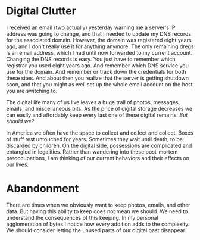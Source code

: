 
# Digital Clutter

I received an email (two actually) yesterday warning me a server's IP address was going to change, and that I needed to update my DNS records for the associated domain. However, the domain was registered eight years ago, and I don't really use it for anything anymore. The only remaining dregs is an email address, which I had until now forwarded to my current account. Changing the DNS records is easy. You just have to remember which registrar you used eight years ago. And remember which DNS service you use for the domain. And remember or track down the credentials for both these sites. And about then you realize that the server is getting shutdown soon, and that you might as well set up the whole email account on the host you are switching to.


The digital life many of us live leaves a huge trail of photos, messages, emails, and miscellaneous bits. As the price of digital storage decreases we can easily and affordably keep every last one of these digital remains. *But should we?*

In America we often have the space to collect and collect and collect. Boxes of stuff rest untouched for years. Sometimes they wait until death, to be discarded by children. On the digital side, possessions are complicated and entangled in legalities. Rather than wandering into these post-mortem preoccupations, I am thinking of our current behaviors and their effects on our lives.

# Abandonment

There are times when we obviously want to keep photos, emails, and other data. But having this ability to keep does not mean we should. We need to understand the consequences of this keeping. In my personal agglomeration of bytes I notice how every addition adds to the complexity. We should consider letting the unused parts of our digital past disappear.
